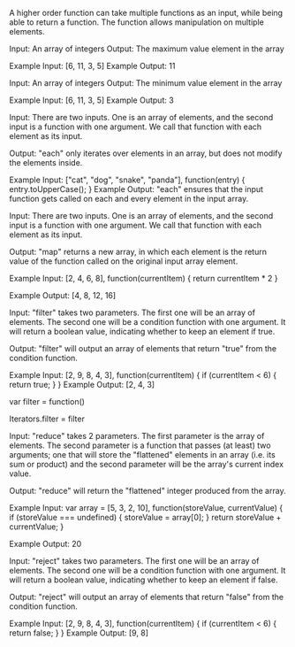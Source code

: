 <!-- ### Phase-1

Research the following term and summarize your findings on it two to three sentences:

* `higher-order function` -->

A higher order function can take multiple functions as an input,
while being able to return a function. The function allows
manipulation on multiple elements.

<!-- * `max` -->

Input: An array of integers
Output: The maximum value element in the array

Example Input: [6, 11, 3, 5]
Example Output: 11

<!-- * `min` -->

Input: An array of integers
Output: The minimum value element in the array

Example Input: [6, 11, 3, 5]
Example Output: 3

<!-- * `each` -->

Input: There are two inputs. One is an array of elements, and
			 the second input is a function with one argument. We call that function with each element as its input.

Output: "each" only iterates over elements in an array, but does
        not modify the elements inside.

Example Input: ["cat", "dog", "snake", "panda"], 
						   function(entry) {
								 entry.toUpperCase();
               }
Example Output: "each" ensures that the input function gets
                called on each and every element in the input
                array.

<!-- * `map` -->

Input:  There are two inputs. One is an array of elements, and
			 the second input is a function with one argument. We call that function with each element as its input.

Output: "map" returns a new array, in which each element is the 				return value of the function called on the original 						input array element.

Example Input: [2, 4, 6, 8],
               function(currentItem) {
	               return currentItem * 2
	              }

Example Output: [4, 8, 12, 16]

<!-- * `filter` -->

Input: "filter" takes two parameters. The first one will be an
       array of elements. The second one will be a condition function with one argument. It will return a boolean value, indicating whether to keep an element if true.

Output: "filter" will output an array of elements that return
        "true" from the condition function.

Example Input: [2, 9, 8, 4, 3],
							 function(currentItem) {
								 if (currentItem < 6) {
								   return true;
							   }
							 }
Example Output: [2, 4, 3]


var filter = function()

Iterators.filter = filter


<!-- * `reduce` -->

Input: "reduce" takes 2 parameters. The first parameter is the
				array of elements. The second parameter is a function that passes (at least) two arguments; one that will store the "flattened" elements in an array (i.e. its sum or product) and the second parameter will be the array's current index value.

Output: "reduce" will return the "flattened" integer produced
				from the array.

Example Input: var array = [5, 3, 2, 10],
							 function(storeValue, currentValue) {
								 if (storeValue === undefined) {
								   storeValue = array[0];
								 }
								 return storeValue + currentValue;
							 }

Example Output: 20


<!-- * `reject` -->

Input: "reject" takes two parameters. The first one will be an
       array of elements. The second one will be a condition function with one argument. It will return a boolean value, indicating whether to keep an element if false.

Output: "reject" will output an array of elements that return
				"false" from the condition function.

Example Input: [2, 9, 8, 4, 3],
							 function(currentItem) {
								 if (currentItem < 6) {
								   return false;
							   }
							 }
Example Output: [9, 8]
